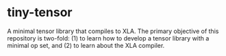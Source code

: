 # tiny-tensor

A minimal tensor library that compiles to XLA. The primary objective of this repository is two-fold: (1) to learn how to develop a tensor library with a minimal op set, and (2) to learn about the XLA compiler.
